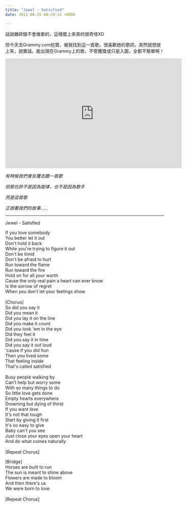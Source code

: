 ```yaml
---
title: "Jewel - Satisfied"
date: 2011-06-15 00:29:13 +0800

---
```

<p>話說雜碎錄不會推歌的，這樣擺上來真的很奇怪XD</p><p>但今天去Grammy.com挖寶，被我找到這一首歌，很喜歡她的歌詞，突然就想放上來，說實話，能出現在Grammy上的歌，不管獲獎或只是入圍，全都不簡單啊！</p><p><iframe width="560" height="349" src="http://www.youtube.com/embed/ArAlk3yf5hI" frameborder="0" allowfullscreen=""></iframe></p><p><em>有時候我們會反覆去聽一首歌</em></p><p><em>但那也許不是因為旋律，也不是因為歌手</em></p><p><em>而是這首歌</em></p><p><em>正說著我們的故事&hellip;&hellip;</em></p><hr /><p>Jewel - Satisfied</p><p>If you love somebody<br />You better let it out<br />Don't hold it back<br />While you're trying to figure it out<br />Don't be timid<br />Don't be afraid to hurt<br />Run toward the flame<br />Run toward the fire<br />Hold on for all your worth<br />Cause the only real pain a heart can ever know<br />Is the sorrow of regret<br />When you don't let your feelings show<br /><br />[Chorus]<br />So did you say it<br />Did you mean it<br />Did you lay it on the line<br />Did you make it count<br />Did you look 'em in the eye<br />Did they feel it<br />Did you say it in time<br />Did you say it out loud<br />'cause if you did hun<br />Then you lived some<br />That feeling inside<br />That's called satisfied<br /><br />Busy people walking by<br />Can't help but worry some<br />With so many things to do<br />So little love gets done<br />Empty hearts everywhere<br />Drowning but dying of thirst<br />If you want love<br />It's not that tough<br />Start by giving it first<br />It's so easy to give<br />Baby can't you see<br />Just close your eyes open your heart<br />And do what comes naturally<br /><br />[Repeat&nbsp;Chorus]</p><p>[Bridge]<br />Horses are built to run<br />The sun is meant to shine above<br />Flowers are made to bloom<br />And then there's us<br />We were born to love<br /><br />[Repeat Chorus]</p>

